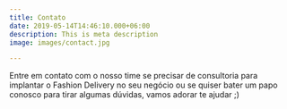 ```yaml
---
title: Contato
date: 2019-05-14T14:46:10.000+06:00
description: This is meta description
image: images/contact.jpg

---
```

Entre em contato com o nosso time se precisar de consultoria para implantar o Fashion Delivery no seu negócio ou se quiser bater um papo conosco para tirar algumas dúvidas, vamos adorar te ajudar ;)